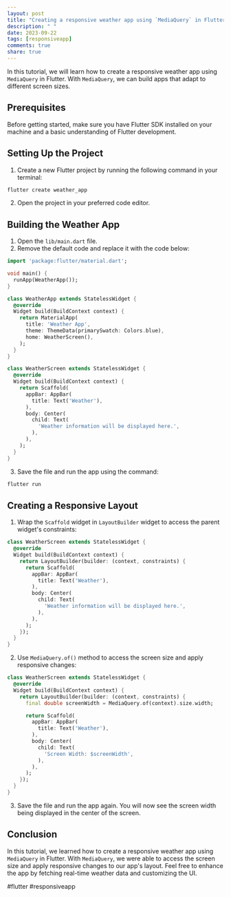 ```yaml
---
layout: post
title: "Creating a responsive weather app using `MediaQuery` in Flutter"
description: " "
date: 2023-09-22
tags: [responsiveapp]
comments: true
share: true
---
```


In this tutorial, we will learn how to create a responsive weather app using `MediaQuery` in Flutter. With `MediaQuery`, we can build apps that adapt to different screen sizes. 

## Prerequisites
Before getting started, make sure you have Flutter SDK installed on your machine and a basic understanding of Flutter development.

## Setting Up the Project
1. Create a new Flutter project by running the following command in your terminal:
```bash
flutter create weather_app
```
2. Open the project in your preferred code editor.

## Building the Weather App
1. Open the `lib/main.dart` file.
2. Remove the default code and replace it with the code below:

```dart
import 'package:flutter/material.dart';

void main() {
  runApp(WeatherApp());
}

class WeatherApp extends StatelessWidget {
  @override
  Widget build(BuildContext context) {
    return MaterialApp(
      title: 'Weather App',
      theme: ThemeData(primarySwatch: Colors.blue),
      home: WeatherScreen(),
    );
  }
}

class WeatherScreen extends StatelessWidget {
  @override
  Widget build(BuildContext context) {
    return Scaffold(
      appBar: AppBar(
        title: Text('Weather'),
      ),
      body: Center(
        child: Text(
          'Weather information will be displayed here.',
        ),
      ),
    );
  }
}
```

3. Save the file and run the app using the command:
```bash
flutter run
```

## Creating a Responsive Layout
1. Wrap the `Scaffold` widget in `LayoutBuilder` widget to access the parent widget's constraints:
```dart
class WeatherScreen extends StatelessWidget {
  @override
  Widget build(BuildContext context) {
    return LayoutBuilder(builder: (context, constraints) {
      return Scaffold(
        appBar: AppBar(
          title: Text('Weather'),
        ),
        body: Center(
          child: Text(
            'Weather information will be displayed here.',
          ),
        ),
      );
    });
  }
}
```

2. Use `MediaQuery.of()` method to access the screen size and apply responsive changes:
```dart
class WeatherScreen extends StatelessWidget {
  @override
  Widget build(BuildContext context) {
    return LayoutBuilder(builder: (context, constraints) {
      final double screenWidth = MediaQuery.of(context).size.width;

      return Scaffold(
        appBar: AppBar(
          title: Text('Weather'),
        ),
        body: Center(
          child: Text(
            'Screen Width: $screenWidth',
          ),
        ),
      );
    });
  }
}
```

3. Save the file and run the app again. You will now see the screen width being displayed in the center of the screen.

## Conclusion
In this tutorial, we learned how to create a responsive weather app using `MediaQuery` in Flutter. With `MediaQuery`, we were able to access the screen size and apply responsive changes to our app's layout. Feel free to enhance the app by fetching real-time weather data and customizing the UI.

#flutter #responsiveapp